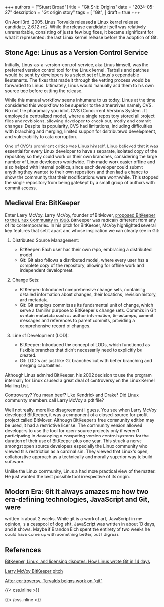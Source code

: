 +++
authors = ["Stuart Broad"]
title = "Git Shit: Origins"
date = "2024-05-27"
description = "Git origin story"
tags = [
    "Git",
]
draft = true 
+++

On April 3rd, 2005, Linus Torvalds released a Linux kernel release candidate, 2.6.12-rc2. While the
release candidate itself was relatively unremarkable, consisting of just a few bug fixes, it became
significant for what it represented: the last Linux kernel release before the adoption of Git.

## Stone Age: Linus as a Version Control Service

Initially, Linus-as-a-version-control-service, aka Linus himself, was the preferred version control
tool for the Linux kernel. Tarballs and patches would be sent by developers to a select set of
Linus's dependable lieutenants. The fixes that made it through the vetting process would be
forwarded to Linus. Ultimately, Linus would manually add them to his own source tree before cutting
the release.

While this manual workflow seems inhumane to us today, Linus at the time considered this woprkflow
to be superior to the altneratives namely CVS. No not the pharamacy you idiot. CVS (Concurrent
Versions System). It employed a centralized model, where a single repository stored all project
files and revbisions, allowing developer to check out, modiy and commit changes. Despite its
popularity, CVS had limitations, including difficulties with branching and merging, limited support
for dsitributewd development, and vulnerability to data corruption. 

One of CVS's prominent critics was Linus himself. Linus believed that it was essential for every
Linux developer to have a separate, isolated copy of the repository so they could work on their own
branches, considering the large number of Linux developers worldwide. This made work easier offline
and also helped with internal politics, since each developer could submit anything they wanted to
their own repository and then had a chance to show the community that their modifications were
worthwhile. This stopped the single repository from being gatekept by a small group of authors with
commit access.

## Medieval Era: BitKeeper

Enter Larry McVoy. Larry McVoy, founder of BitMover, [proposed BitKeeper to the Linux Community in
1998](https://lkml.org/lkml/1998/9/30/122). BitKeeper was radically different from any of its
contemporaries. In his pitch for BitKeeper, McVoy highlighted several key features that set it apart
and whose inspiration we can clearly see in Git:
    
1. Distributed Source Management:

    * BitKeeper: Each user had their own repo, embracing a distributed model 
    * Git: Git also follows a distributed model, where every user has a complete copy of the
      repository, allowing for offline work and independent development.

2. Change Sets:
    
    * BitKeeper: Introduced comprehensive change sets, containing detailed information about
      changes, their locations, revision history, and metadata.
    * Git: Git employs commits as its fundamental unit of change, which serve a familiar purpose to
      BitKeeper's change sets. Commits in Git contain metadata such as author information,
      timestamps, commit messages and references to parent commits, providing a comprehensive
      record of changes.

3. Line of Development (LOD):

    * BitKeeper: Introduced the concept of LODs, which functioned as flexible branches that didn't
      necessarily need to explicitly be created.
    * Git: LOD's are just like Git branches but with better branching and merging capabilities. 

Although Linus admired BitKeeper, his 2002 decision to use the program internally for Linux caused a
great deal of controversy on the Linux Kernel Mailing List.

Controversy? You mean beef? Like Kendrick and Drake? Did Linux community members call Larry McVoy a
pdf file?

Well not really, more like disagreement I guess. You see when Larry McVoy developed BitKeeper, it
was a component of a closed-source for-profit project called BitMover. Although BitKeeper's free
community edition may be used, it had a restrictive license. The community version allowed
developers to use the tool for open-source projects only if weren't participating in developing a
competing version control systems for the duration of their use of BitKeeper plus one year. This
struck a nerve amongst open source developers especially the Linux community who viewed this
restriction as a cardinal sin. They viewed that Linux's open, collaborative approach as a
technically and morally superior way to build software.

Unlike the Linux community, Linus a had more practical view of the matter. He just wanted the best 
possible tool irrespective of its origin.



## Modern Era: Git It always amazes me how two era-defining technologies, JavaScript and Git, were
written in about 2 weeks. While git is a work of art, JavaScript in my opinion, is a cesspool of dog
shit. JavaScript was written in about 10 days, and it shows. Maybe if Brandon Eich spent the
entirety of two weeks he could have come up with something better, but I digress.


## References 


[BitKeeper, Linux, and licensing disputes: How Linus wrote Git in 14 days](https://graphite.dev/blog/bitkeeper-linux-story-of-git-creation)

[Larry McVoy BitKeeper pitch](https://lkml.org/lkml/1998/9/30/122)

[After controversy, Torvalds beigns work on "git"](https://www.infoworld.com/article/2669670/after-controversy--torvalds-begins-work-on--git-.html#:~:text=week%20after%20a-,licensing%20dispute,-forced%20Torvalds%20to)

{{< css.inline >}}

<style>
.canon { background: white; width: 100%; height: auto; }
</style>

{{< /css.inline >}}
